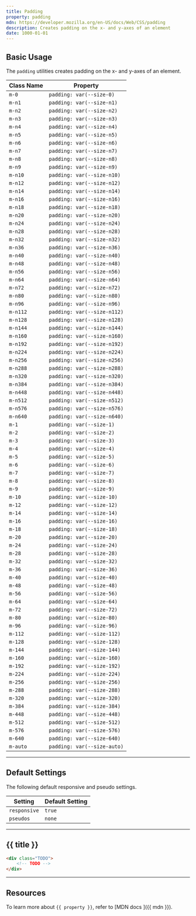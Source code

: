```yaml
---
title: Padding
property: padding
mdn: https://developer.mozilla.org/en-US/docs/Web/CSS/padding
description: Creates padding on the x- and y-axes of an element
date: 1000-01-01
---
```


## Basic Usage

The `padding` utilities creates padding on the x- and y-axes of an element.

| Class Name | Property                    |
| ---------- | --------------------------- |
| `m-0`      | `padding: var(--size-0)`    |
| `m-n1`     | `padding: var(--size-n1)`   |
| `m-n2`     | `padding: var(--size-n2)`   |
| `m-n3`     | `padding: var(--size-n3)`   |
| `m-n4`     | `padding: var(--size-n4)`   |
| `m-n5`     | `padding: var(--size-n5)`   |
| `m-n6`     | `padding: var(--size-n6)`   |
| `m-n7`     | `padding: var(--size-n7)`   |
| `m-n8`     | `padding: var(--size-n8)`   |
| `m-n9`     | `padding: var(--size-n9)`   |
| `m-n10`    | `padding: var(--size-n10)`  |
| `m-n12`    | `padding: var(--size-n12)`  |
| `m-n14`    | `padding: var(--size-n14)`  |
| `m-n16`    | `padding: var(--size-n16)`  |
| `m-n18`    | `padding: var(--size-n18)`  |
| `m-n20`    | `padding: var(--size-n20)`  |
| `m-n24`    | `padding: var(--size-n24)`  |
| `m-n28`    | `padding: var(--size-n28)`  |
| `m-n32`    | `padding: var(--size-n32)`  |
| `m-n36`    | `padding: var(--size-n36)`  |
| `m-n40`    | `padding: var(--size-n40)`  |
| `m-n48`    | `padding: var(--size-n48)`  |
| `m-n56`    | `padding: var(--size-n56)`  |
| `m-n64`    | `padding: var(--size-n64)`  |
| `m-n72`    | `padding: var(--size-n72)`  |
| `m-n80`    | `padding: var(--size-n80)`  |
| `m-n96`    | `padding: var(--size-n96)`  |
| `m-n112`   | `padding: var(--size-n112)` |
| `m-n128`   | `padding: var(--size-n128)` |
| `m-n144`   | `padding: var(--size-n144)` |
| `m-n160`   | `padding: var(--size-n160)` |
| `m-n192`   | `padding: var(--size-n192)` |
| `m-n224`   | `padding: var(--size-n224)` |
| `m-n256`   | `padding: var(--size-n256)` |
| `m-n288`   | `padding: var(--size-n288)` |
| `m-n320`   | `padding: var(--size-n320)` |
| `m-n384`   | `padding: var(--size-n384)` |
| `m-n448`   | `padding: var(--size-n448)` |
| `m-n512`   | `padding: var(--size-n512)` |
| `m-n576`   | `padding: var(--size-n576)` |
| `m-n640`   | `padding: var(--size-n640)` |
| `m-1`      | `padding: var(--size-1)`    |
| `m-2`      | `padding: var(--size-2)`    |
| `m-3`      | `padding: var(--size-3)`    |
| `m-4`      | `padding: var(--size-4)`    |
| `m-5`      | `padding: var(--size-5)`    |
| `m-6`      | `padding: var(--size-6)`    |
| `m-7`      | `padding: var(--size-7)`    |
| `m-8`      | `padding: var(--size-8)`    |
| `m-9`      | `padding: var(--size-9)`    |
| `m-10`     | `padding: var(--size-10)`   |
| `m-12`     | `padding: var(--size-12)`   |
| `m-14`     | `padding: var(--size-14)`   |
| `m-16`     | `padding: var(--size-16)`   |
| `m-18`     | `padding: var(--size-18)`   |
| `m-20`     | `padding: var(--size-20)`   |
| `m-24`     | `padding: var(--size-24)`   |
| `m-28`     | `padding: var(--size-28)`   |
| `m-32`     | `padding: var(--size-32)`   |
| `m-36`     | `padding: var(--size-36)`   |
| `m-40`     | `padding: var(--size-40)`   |
| `m-48`     | `padding: var(--size-48)`   |
| `m-56`     | `padding: var(--size-56)`   |
| `m-64`     | `padding: var(--size-64)`   |
| `m-72`     | `padding: var(--size-72)`   |
| `m-80`     | `padding: var(--size-80)`   |
| `m-96`     | `padding: var(--size-96)`   |
| `m-112`    | `padding: var(--size-112)`  |
| `m-128`    | `padding: var(--size-128)`  |
| `m-144`    | `padding: var(--size-144)`  |
| `m-160`    | `padding: var(--size-160)`  |
| `m-192`    | `padding: var(--size-192)`  |
| `m-224`    | `padding: var(--size-224)`  |
| `m-256`    | `padding: var(--size-256)`  |
| `m-288`    | `padding: var(--size-288)`  |
| `m-320`    | `padding: var(--size-320)`  |
| `m-384`    | `padding: var(--size-384)`  |
| `m-448`    | `padding: var(--size-448)`  |
| `m-512`    | `padding: var(--size-512)`  |
| `m-576`    | `padding: var(--size-576)`  |
| `m-640`    | `padding: var(--size-640)`  |
| `m-auto`   | `padding: var(--size-auto)` |

---

## Default Settings

The following default responsive and pseudo settings.

| Setting      | Default Setting |
| ------------ | --------------- |
| `responsive` | `true`          |
| `pseudos`    | `none`          |

---

## {{ title }}

<div class="bg-silver-200 p-20 h-256 radius-md flex flex-wrap align-content-center">
  <!-- ... -->
</div>

```html
<div class="TODO">
	<!-- TODO -->
</div>
```

---

## Resources

To learn more about `{{ property }}`, refer to [MDN docs <i class="far fa-external-link ml-6"></i>]({{ mdn }}).
